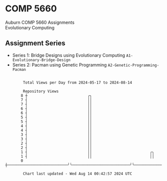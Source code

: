 # COMP 5660
Auburn COMP 5660 Assignments  
Evolutionary Computing

## Assignment Series
- Series 1: Bridge Designs using Evolutionary Computing `A1-Evolutionary-Bridge-Design`
- Series 2: Pacman using Genetic Programming `A2-Genetic-Programming-Pacman`

```

        Total Views per Day from 2024-05-17 to 2024-08-14

        Repository Views
       8 ┼                           ╭╮
       7 ┤                           ││
       7 ┤                           ││
       6 ┤                           ││
       6 ┤                           ││
       5 ┤                           ││
       5 ┤                           ││
       4 ┤                           ││
       4 ┤                           ││
       3 ┤                           ││
       3 ┤                           ││
       2 ┤                           ││
       2 ┤                           ││
       1 ┤                           ││                          ╭╮
       1 ┤                           ││                          ││
       0 ┼───────────────────────────╯╰──────────────────────────╯╰────────────────────────────────

        Chart last updated - Wed Aug 14 00:42:57 2024 UTC
        
```
